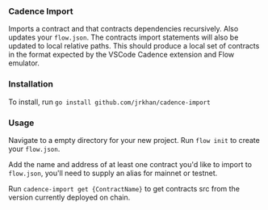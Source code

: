 ### Cadence Import
Imports a contract and that contracts dependencies recursively. Also updates your `flow.json`. The contracts import statements will also be updated to local relative paths.
This should produce a local set of contracts in the format expected by the VSCode Cadence extension and Flow emulator.

### Installation 
To install, run `go install github.com/jrkhan/cadence-import`

### Usage
Navigate to a empty directory for your new project.
Run `flow init` to create your `flow.json`.

Add the name and address of at least one contract you'd like to import to `flow.json`, you'll need to supply an alias for mainnet or testnet.

Run `cadence-import get {ContractName}` to get contracts src from the version currently deployed on chain.


